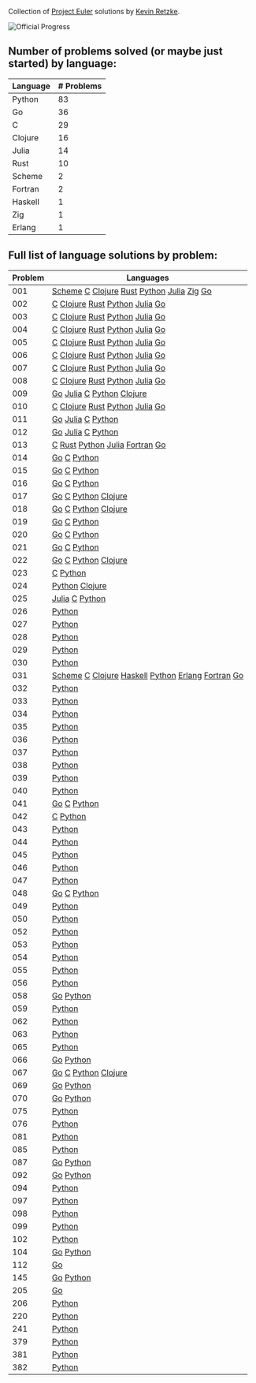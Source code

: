 Collection of [Project Euler](http://www.projecteuler.net) 
solutions by [Kevin Retzke](mailto:retzkek@gmail.com).

![Official Progress](http://projecteuler.net/profile/retzkek.png)

## Number of problems solved (or maybe just started) by language:

| Language | # Problems |
| -------- | ---------- |
|   Python |    83 |
|       Go |    36 |
|        C |    29 |
|  Clojure |    16 |
|    Julia |    14 |
|     Rust |    10 |
|   Scheme |     2 |
|  Fortran |     2 |
|  Haskell |     1 |
|      Zig |     1 |
|   Erlang |     1 |

## Full list of language solutions by problem:

| Problem | Languages                                                    |
| ------- | ------------------------------------------------------------ |
|     001 | [Scheme](scheme/eu001.scm) [C](c/eu001.c) [Clojure](clojure/eu001.clj) [Rust](rust/eu001.rs) [Python](python/eu001.py) [Julia](julia/eu001.jl) [Zig](zig/eu001.zig) [Go](go/eu001.go)  |
|     002 | [C](c/eu002.c) [Clojure](clojure/eu002.clj) [Rust](rust/eu002.rs) [Python](python/eu002.py) [Julia](julia/eu002.jl) [Go](go/eu002.go)  |
|     003 | [C](c/eu003.c) [Clojure](clojure/eu003.clj) [Rust](rust/eu003.rs) [Python](python/eu003.py) [Julia](julia/eu003.jl) [Go](go/eu003.go)  |
|     004 | [C](c/eu004.c) [Clojure](clojure/eu004.clj) [Rust](rust/eu004.rs) [Python](python/eu004.py) [Julia](julia/eu004.jl) [Go](go/eu004.go)  |
|     005 | [C](c/eu005.c) [Clojure](clojure/eu005.clj) [Rust](rust/eu005.rs) [Python](python/eu005.py) [Julia](julia/eu005.jl) [Go](go/eu005.go)  |
|     006 | [C](c/eu006.c) [Clojure](clojure/eu006.clj) [Rust](rust/eu006.rs) [Python](python/eu006.py) [Julia](julia/eu006.jl) [Go](go/eu006.go)  |
|     007 | [C](c/eu007.c) [Clojure](clojure/eu007.clj) [Rust](rust/eu007.rs) [Python](python/eu007.py) [Julia](julia/eu007.jl) [Go](go/eu007.go)  |
|     008 | [C](c/eu008.c) [Clojure](clojure/eu008.clj) [Rust](rust/eu008.rs) [Python](python/eu008.py) [Julia](julia/eu008.jl) [Go](go/eu008.go)  |
|     009 | [Go](go/eu009.go) [Julia](julia/eu009.jl) [C](c/eu009.c) [Python](python/eu009.py) [Clojure](clojure/eu009.clj)  |
|     010 | [C](c/eu010.c) [Clojure](clojure/eu010.clj) [Rust](rust/eu010.rs) [Python](python/eu010.py) [Julia](julia/eu010.jl) [Go](go/eu010.go)  |
|     011 | [Go](go/eu011.go) [Julia](julia/eu011.jl) [C](c/eu011.c) [Python](python/eu011.py)  |
|     012 | [Go](go/eu012.go) [Julia](julia/eu012.jl) [C](c/eu012.c) [Python](python/eu012.py)  |
|     013 | [C](c/eu013.c) [Rust](rust/eu013.rs) [Python](python/eu013.py) [Julia](julia/eu013.jl) [Fortran](fortran/eu013.f90) [Go](go/eu013.go)  |
|     014 | [Go](go/eu014.go) [C](c/eu014.c) [Python](python/eu014.py)  |
|     015 | [Go](go/eu015.go) [C](c/eu015.c) [Python](python/eu015.py)  |
|     016 | [Go](go/eu016.go) [C](c/eu016.c) [Python](python/eu016.py)  |
|     017 | [Go](go/eu017.go) [C](c/eu017.c) [Python](python/eu017.py) [Clojure](clojure/eu017.clj)  |
|     018 | [Go](go/eu018.go) [C](c/eu018.c) [Python](python/eu018.py) [Clojure](clojure/eu018.clj)  |
|     019 | [Go](go/eu019.go) [C](c/eu019.c) [Python](python/eu019.py)  |
|     020 | [Go](go/eu020.go) [C](c/eu020.c) [Python](python/eu020.py)  |
|     021 | [Go](go/eu021.go) [C](c/eu021.c) [Python](python/eu021.py)  |
|     022 | [Go](go/eu022.go) [C](c/eu022.c) [Python](python/eu022.py) [Clojure](clojure/eu022.clj)  |
|     023 | [C](c/eu023.c) [Python](python/eu023.py)  |
|     024 | [Python](python/eu024.py) [Clojure](clojure/eu024.clj)  |
|     025 | [Julia](julia/eu025.jl) [C](c/eu025.c) [Python](python/eu025.py)  |
|     026 | [Python](python/eu026.py)  |
|     027 | [Python](python/eu027.py)  |
|     028 | [Python](python/eu028.py)  |
|     029 | [Python](python/eu029.py)  |
|     030 | [Python](python/eu030.py)  |
|     031 | [Scheme](scheme/eu031.scm) [C](c/eu031.c) [Clojure](clojure/eu031.clj) [Haskell](haskell/eu031.hs) [Python](python/eu031.py) [Erlang](erlang/eu031.erl) [Fortran](fortran/eu031.f90) [Go](go/eu031.go)  |
|     032 | [Python](python/eu032.py)  |
|     033 | [Python](python/eu033.py)  |
|     034 | [Python](python/eu034.py)  |
|     035 | [Python](python/eu035.py)  |
|     036 | [Python](python/eu036.py)  |
|     037 | [Python](python/eu037.py)  |
|     038 | [Python](python/eu038.py)  |
|     039 | [Python](python/eu039.py)  |
|     040 | [Python](python/eu040.py)  |
|     041 | [Go](go/eu041.go) [C](c/eu041.c) [Python](python/eu041.py)  |
|     042 | [C](c/eu042.c) [Python](python/eu042.py)  |
|     043 | [Python](python/eu043.py)  |
|     044 | [Python](python/eu044.py)  |
|     045 | [Python](python/eu045.py)  |
|     046 | [Python](python/eu046.py)  |
|     047 | [Python](python/eu047.py)  |
|     048 | [Go](go/eu048.go) [C](c/eu048.c) [Python](python/eu048.py)  |
|     049 | [Python](python/eu049.py)  |
|     050 | [Python](python/eu050.py)  |
|     052 | [Python](python/eu052.py)  |
|     053 | [Python](python/eu053.py)  |
|     054 | [Python](python/eu054.py)  |
|     055 | [Python](python/eu055.py)  |
|     056 | [Python](python/eu056.py)  |
|     058 | [Go](go/eu058.go) [Python](python/eu058.py)  |
|     059 | [Python](python/eu059.py)  |
|     062 | [Python](python/eu062.py)  |
|     063 | [Python](python/eu063.py)  |
|     065 | [Python](python/eu065.py)  |
|     066 | [Go](go/eu066.go) [Python](python/eu066.py)  |
|     067 | [Go](go/eu067.go) [C](c/eu067.c) [Python](python/eu067.py) [Clojure](clojure/eu067.clj)  |
|     069 | [Go](go/eu069.go) [Python](python/eu069.py)  |
|     070 | [Go](go/eu070.go) [Python](python/eu070.py)  |
|     075 | [Python](python/eu075.py)  |
|     076 | [Python](python/eu076.py)  |
|     081 | [Python](python/eu081.py)  |
|     085 | [Python](python/eu085.py)  |
|     087 | [Go](go/eu087.go) [Python](python/eu087.py)  |
|     092 | [Go](go/eu092.go) [Python](python/eu092.py)  |
|     094 | [Python](python/eu094.py)  |
|     097 | [Python](python/eu097.py)  |
|     098 | [Python](python/eu098.py)  |
|     099 | [Python](python/eu099.py)  |
|     102 | [Python](python/eu102.py)  |
|     104 | [Go](go/eu104.go) [Python](python/eu104.py)  |
|     112 | [Go](go/eu112.go)  |
|     145 | [Go](go/eu145.go) [Python](python/eu145.py)  |
|     205 | [Go](go/eu205.go)  |
|     206 | [Python](python/eu206.py)  |
|     220 | [Python](python/eu220.py)  |
|     241 | [Python](python/eu241.py)  |
|     379 | [Python](python/eu379.py)  |
|     381 | [Python](python/eu381.py)  |
|     382 | [Python](python/eu382.py)  |


